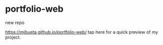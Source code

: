 # portfolio-web
new repo

https://mjbueta.github.io/portfolio-web/ tap here for a quick preview of my project.
